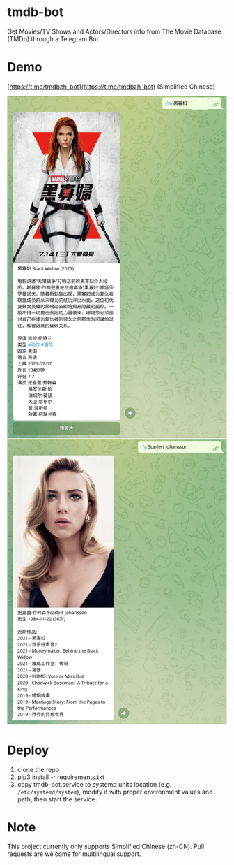 # tmdb-bot
Get Movies/TV Shows and Actors/Directors info from The Movie Database (TMDb) through a Telegram Bot

# Demo

[https://t.me/tmdbzh_bot](https://t.me/tmdbzh_bot) (Simplified Chinese)

![](assets/movie.png)
![](assets/actor.png)

# Deploy

1. clone the repo
2. pip3 install -r requirements.txt
3. copy tmdb-bot.service to systemd units location (e.g. `/etc/systemd/system`), modify it with proper environment values and path, then start the service.

# Note

This project currently only supports Simplified Chinese (zh-CN). Pull requests are welcome for multilingual support.
